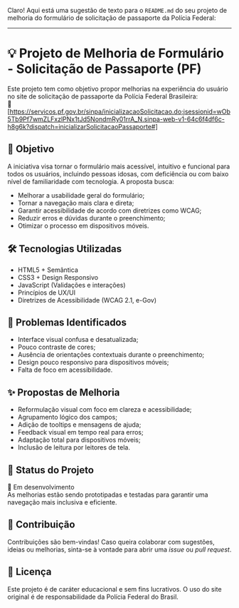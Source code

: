 Claro! Aqui está uma sugestão de texto para o `README.md` do seu projeto de melhoria do formulário de solicitação de passaporte da Polícia Federal:

---

# 💡 Projeto de Melhoria de Formulário - Solicitação de Passaporte (PF)

Este projeto tem como objetivo propor melhorias na experiência do usuário no site de solicitação de passaporte da Polícia Federal Brasileira:  
🔗 [https://servicos.pf.gov.br/sinpa/inicializacaoSolicitacao.do;jsessionid=wOb5Tb9Pf7wmZLFxzlPNx1tJd5NondmRy01rrA_N.sinpa-web-v1-64c6f4df6c-h8g6k?dispatch=inicializarSolicitacaoPassaporte#]

## 🎯 Objetivo

A iniciativa visa tornar o formulário mais acessível, intuitivo e funcional para todos os usuários, incluindo pessoas idosas, com deficiência ou com baixo nível de familiaridade com tecnologia. A proposta busca:

- Melhorar a usabilidade geral do formulário;
- Tornar a navegação mais clara e direta;
- Garantir acessibilidade de acordo com diretrizes como WCAG;
- Reduzir erros e dúvidas durante o preenchimento;
- Otimizar o processo em dispositivos móveis.

## 🛠️ Tecnologias Utilizadas

- HTML5 + Semântica
- CSS3 + Design Responsivo
- JavaScript (Validações e interações)
- Princípios de UX/UI
- Diretrizes de Acessibilidade (WCAG 2.1, e-Gov)

## 📌 Problemas Identificados

- Interface visual confusa e desatualizada;
- Pouco contraste de cores;
- Ausência de orientações contextuais durante o preenchimento;
- Design pouco responsivo para dispositivos móveis;
- Falta de foco em acessibilidade.

## ✨ Propostas de Melhoria

- Reformulação visual com foco em clareza e acessibilidade;
- Agrupamento lógico dos campos;
- Adição de tooltips e mensagens de ajuda;
- Feedback visual em tempo real para erros;
- Adaptação total para dispositivos móveis;
- Inclusão de leitura por leitores de tela.

## 🧪 Status do Projeto

🚧 Em desenvolvimento  
As melhorias estão sendo prototipadas e testadas para garantir uma navegação mais inclusiva e eficiente.

## 🤝 Contribuição

Contribuições são bem-vindas! Caso queira colaborar com sugestões, ideias ou melhorias, sinta-se à vontade para abrir uma _issue_ ou _pull request_.

## 📄 Licença

Este projeto é de caráter educacional e sem fins lucrativos. O uso do site original é de responsabilidade da Polícia Federal do Brasil.
